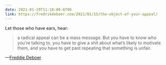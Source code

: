 ```yaml
---
date: 2021-01-19T11:10:00-0700
link: https://fredrikdeboer.com/2021/01/15/the-object-of-your-appeal/
---
```


Let those who have ears, hear:

> a radical appeal can be a mass message. But you have to know who you’re talking to, you have to give a shit about what’s likely to motivate them, and you have to get past repeating that something is unfair.

—[Freddie Deboer](https://fredrikdeboer.com/2021/01/15/the-object-of-your-appeal/)